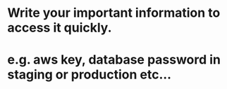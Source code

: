 # Write your important information to access it quickly.
# e.g. aws key, database password in staging or production etc...
